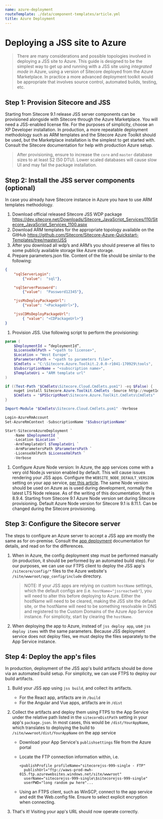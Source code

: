 ```yaml
---
name: azure-deployment
routeTemplate: ./data/component-templates/article.yml
title: Azure Deployment
---
```


# Deploying a JSS site to Azure

> There are many considerations and possible topologies involved in deploying a JSS site to Azure. This guide is designed to be the simplest way to get up and running with a JSS site using _integrated mode_ in Azure, using a version of Sitecore deployed from the Azure Marketplace. In practice a more advanced deployment toolkit would be appropriate that involves source control, automated builds, testing, etc.

## Step 1: Provision Sitecore and JSS

Starting from Sitecore 9.1 release JSS server components can be provisioned alongside with Sitecore through the Azure Marketplace. You will need a JSS-enabled license file. For the purposes of simplicity, choose an XP Developer installation. In production, a more repeatable deployment methodology such as ARM templates and the Sitecore Azure Toolkit should be used, but the Marketplace installation is the simplest to get started with. Consult the Sitecore documentation for help with production Azure setup.

> After provisioning, ensure to increase the `core` and `master` database sizes to at least S2 (50 DTU). Lower scaled databases will cause slow UI and may fail the package installation.

## Step 2: Install the JSS server components (optional)

In case you already have Sitecore instance in Azure you have to use ARM templates methodology.
1. Download official released Sitecore JSS WDP package https://dev.sitecore.net/Downloads/Sitecore_JavaScript_Services/110/Sitecore_JavaScript_Services_1100.aspx
1. Download ARM templates for the appropriate topology available on the GitHub https://github.com/Sitecore/Sitecore-Azure-Quickstart-Templates/tree/master/JSS
1.	After you download all wdp’s and ARM’s you should preserve all files to some publicly available storage like Azure storage.
1. Prepare parameters.json file. Content of the file should be similar to the following:
```json
{	 
    "sqlServerLogin":  
        {"value":  "sql"},

    "sqlServerPassword":  
        {"value":  "Password12345"},

    "jssMsDeployPackageUrl":
        {"value": "<PackageUrl>"},

    "jssCDMsDeployPackageUrl":
        { "value": "<CDPackageUrl>"}
}

```
1. Provision JSS. Use following script to perform the provisioning:
```powershell
param (
    $DeploymentId = “deploymentId”,
    $LicenseXmlPath = "<path to license>",
    $Location = "West Europe",
    $ParametersPath = "<path to parameters file>",
    $Cmdlets = "C:\Sitecore.Azure.Toolkit.2.0.0-r1041-170929\tools",
    $SubscriptionName = "<subscription name>",
    $TemplateUri = "ARM template url"
)

if ((Test-Path "$Cmdlets\Sitecore.Cloud.Cmdlets.psm1") -eq $False) {
    nuget install Sitecore.Azure.Toolkit.Cmdlets -Source http://nuget1dk1:8181/nuget/Cloud/ -x -Prerelease
    $Cmdlets = "$PSScriptRoot\Sitecore.Azure.Toolkit.Cmdlets\Cmdlets"
}

Import-Module "$Cmdlets\Sitecore.Cloud.Cmdlets.psm1" -Verbose

Login-AzureRmAccount
Set-AzureRmContext -SubscriptionName "$SubscriptionName"

Start-SitecoreAzureDeployment `
    -Name $DeploymentId `
    -Location $Location `
    -ArmTemplateUrl $TemplateUri `
    -ArmParametersPath $ParametersPath `
    -LicenseXmlPath $LicenseXmlPath `
    -Verbose

```
1. Configure Azure Node version: In Azure, the app services come with a very old Node.js version enabled by default. This will cause issues rendering your JSS apps. Configure the `WEBSITE_NODE_DEFAULT_VERSION` setting on your app service, [per this article](https://blogs.msdn.microsoft.com/azureossds/2016/04/20/nodejs-and-npm-versions-on-azure-app-services/). The same Node version should be used on Azure as is used during development, normally the latest LTS Node release. As of the writing of this documentation, that is 8.9.4. Starting from Sitecore 9.1 Azure Node version set during Sitecore provisioning. Default Azure Node version for Sitecore 9.1 is 8.11.1. Can be changed during the Sitecore provisioning.

## Step 3: Configure the Sitecore server

The steps to configure an Azure server to accept a JSS app are mostly the same as for on-premise. Consult the [app deployment](/docs/getting-started/app-deployment) documentation for details, and read on for the differences.

1. When in Azure, the config deployment step must be performed manually (in production, it should be performed by an automated build step). For our purposes, we can use our FTPS client to deploy the JSS app's `/sitecore/config/*` files to the Azure website's `/site/wwwroot/app_config/include` directory.

    > NOTE: If your JSS apps are relying on custom `hostName` settings, which the default configs are (i.e. `hostName="jssreactweb"`), you will need to alter this before deploying to Azure. Either the hostName will need to be cleared, making the JSS site the default site, or the hostName will need to be something resolvable in DNS and registered to the Custom Domains of the Azure App Service instance. For simplicity, start by clearing the `hostName`.

1. When deploying the app to Azure, instead of `jss deploy app`, use `jss deploy items` with the same parameters. Because JSS deployment service does not deploy files, we must deploy the files separately to the App Service instance.

## Step 4: Deploy the app's files

In production, deployment of the JSS app's build artifacts should be done via an automated build setup. For simplicity, we can use FTPS to deploy our build artifacts.

1. Build your JSS app using `jss build`, and collect its artifacts.
    * For the React app, artifacts are in `/build`
    * For the Angular and Vue apps, artifacts are in `/dist`
1. Collect the artifacts and deploy them using FTPS to the App Service under the relative path listed in the `sitecoreDistPath` setting in your app's `package.json`. In most cases, this would be `/dist/YourAppName`, which translates to deploying the build to `/site/wwwroot/dist/YourAppName` on the app service
    * Download your App Service's `publishsettings` file from the Azure portal
    * Locate the FTP connection information within, i.e. 

        ```
        <publishProfile profileName="sitecorejss-999-single - FTP" 
          publishUrl="ftp://waws-prod-mwh-015.ftp.azurewebsites.windows.net/site/wwwroot" 
          userName="sitecorejss-999-single\$sitecorejss-999-single" 
          userPWD="long random pw here"...
        ```
    * Using an FTPS client, such as WinSCP, connect to the app service and edit the Web.config file. Ensure to select explicit encryption when connecting.

1. That's it! Visiting your app's URL should now operate correctly.